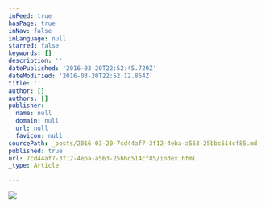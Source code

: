 ```yaml
---
inFeed: true
hasPage: true
inNav: false
inLanguage: null
starred: false
keywords: []
description: ''
datePublished: '2016-03-20T22:52:45.729Z'
dateModified: '2016-03-20T22:52:12.864Z'
title: ''
author: []
authors: []
publisher:
  name: null
  domain: null
  url: null
  favicon: null
sourcePath: _posts/2016-03-20-7cd44af7-3f12-4eba-a563-25bbc514cf85.md
published: true
url: 7cd44af7-3f12-4eba-a563-25bbc514cf85/index.html
_type: Article

---
```

![](https://the-grid-user-content.s3-us-west-2.amazonaws.com/1613968c-a9e4-4a7e-92ef-dd2a7b05cf1e.jpg)